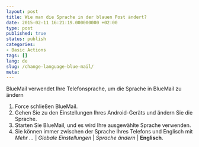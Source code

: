 ```yaml
---
layout: post
title: Wie man die Sprache in der blauen Post ändert?
date: 2015-02-11 16:21:19.000000000 +02:00
type: post
published: true
status: publish
categories:
- Basic Actions
tags: []
lang: de
slug: /change-language-blue-mail/
meta:
---
```


BlueMail verwendet Ihre Telefonsprache, um die Sprache in BlueMail zu ändern

1. Force schließen BlueMail.
2. Gehen Sie zu den Einstellungen Ihres Android-Geräts und ändern Sie die Sprache.
3. Starten Sie BlueMail, und es wird Ihre ausgewählte Sprache verwenden.
4. Sie können immer zwischen der Sprache Ihres Telefons und Englisch mit *Mehr ...* \| *Globale Einstellungen* \| *Sprache ändern* \| **Englisch**.
